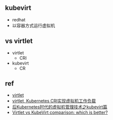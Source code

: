 
## kubevirt
+ redhat
+ 以容器方式运行虚拟机


## vs virtlet
+ virtlet
    + CRI
+ kubevirt
    + CR



## ref
+ [virtlet](https://docs.virtlet.cloud/user-guide/real-cluster/#installing-virtlet-on-a-real-cluster)
+ [virtlet, Kubernetes CRI实现虚拟机工作负载](https://www.kaifa99.com/GitHub/article_149466)
+ [后Kubernetes时代的虚拟机管理技术之kubevirt篇](https://www.kubernetes.org.cn/9596.html)
+ [Virtlet vs KubeVirt comparison: which is better?](https://www.mirantis.com/blog/kubevirt-vs-virtlet-comparison-better/)